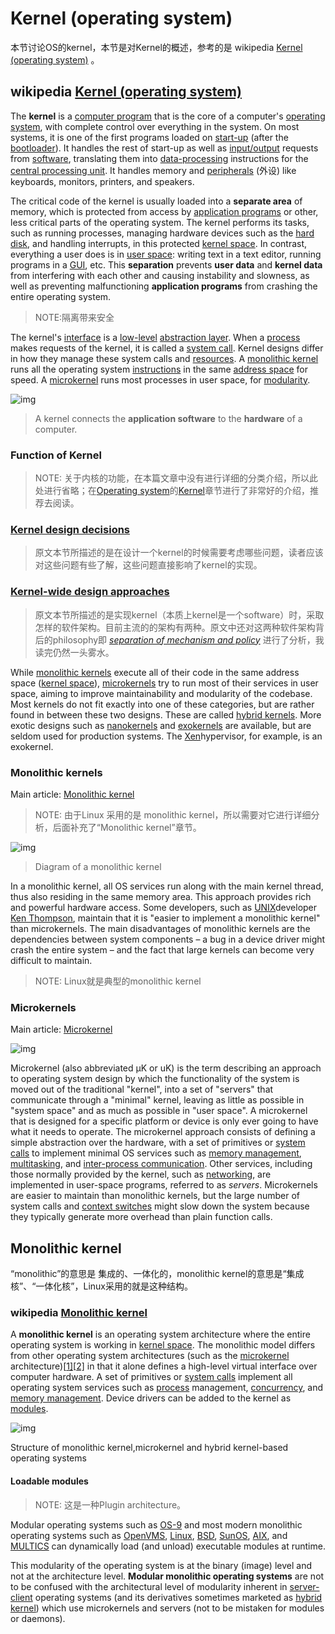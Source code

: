 # Kernel (operating system)

本节讨论OS的kernel，本节是对Kernel的概述，参考的是 wikipedia [Kernel (operating system)](https://en.wikipedia.org/wiki/Kernel_(operating_system)) 。

## wikipedia [Kernel (operating system)](https://en.wikipedia.org/wiki/Kernel_(operating_system))

The **kernel** is a [computer program](https://en.wikipedia.org/wiki/Computer_program) that is the core of a computer's [operating system](https://en.wikipedia.org/wiki/Operating_system), with complete control over everything in the system. On most systems, it is one of the first programs loaded on [start-up](https://en.wikipedia.org/wiki/Booting) (after the [bootloader](https://en.wikipedia.org/wiki/Bootloader)). It handles the rest of start-up as well as [input/output](https://en.wikipedia.org/wiki/Input/output) requests from [software](https://en.wikipedia.org/wiki/Software), translating them into [data-processing](https://en.wikipedia.org/wiki/Data_processing) instructions for the [central processing unit](https://en.wikipedia.org/wiki/Central_processing_unit). It handles memory and [peripherals](https://en.wikipedia.org/wiki/Peripheral) (外设) like keyboards, monitors, printers, and speakers.

The critical code of the kernel is usually loaded into a **separate area** of memory, which is protected from access by [application programs](https://en.wikipedia.org/wiki/Application_software) or other, less critical parts of the operating system. The kernel performs its tasks, such as running processes, managing hardware devices such as the [hard disk](https://en.wikipedia.org/wiki/Hard_disk), and handling interrupts, in this protected [kernel space](https://en.wikipedia.org/wiki/Kernel_space). In contrast, everything a user does is in [user space](https://en.wikipedia.org/wiki/User_space): writing text in a text editor, running programs in a [GUI](https://en.wikipedia.org/wiki/Graphical_user_interface), etc. This **separation** prevents **user data** and **kernel data** from interfering with each other and causing instability and slowness, as well as preventing malfunctioning **application programs** from crashing the entire operating system.

> NOTE:隔离带来安全

The kernel's [interface](https://en.wikipedia.org/wiki/Application_programming_interface) is a [low-level](https://en.wikipedia.org/wiki/High-_and_low-level) [abstraction layer](https://en.wikipedia.org/wiki/Abstraction_layer). When a [process](https://en.wikipedia.org/wiki/Process_(computing)) makes requests of the kernel, it is called a [system call](https://en.wikipedia.org/wiki/System_call). Kernel designs differ in how they manage these system calls and [resources](https://en.wikipedia.org/wiki/Resource_(computer_science)). A [monolithic kernel](https://en.wikipedia.org/wiki/Monolithic_kernel) runs all the operating system [instructions](https://en.wikipedia.org/wiki/Instruction_set) in the same [address space](https://en.wikipedia.org/wiki/Address_space) for speed. A [microkernel](https://en.wikipedia.org/wiki/Microkernel) runs most processes in user space, for [modularity](https://en.wikipedia.org/wiki/Modular_programming). 



![img](../pic/220px-Kernel_Layout.svg.png)

> A kernel connects the **application software** to the **hardware** of a computer.

### Function of Kernel

> NOTE: 关于内核的功能，在本篇文章中没有进行详细的分类介绍，所以此处进行省略；在[Operating system](https://en.wikipedia.org/wiki/Operating_system)的[Kernel](https://en.wikipedia.org/wiki/Operating_system#Kernel)章节进行了非常好的介绍，推荐去阅读。



### [Kernel design decisions](https://en.wikipedia.org/wiki/Kernel_(operating_system)#Kernel_design_decisions)

> 原文本节所描述的是在设计一个kernel的时候需要考虑哪些问题，读者应该对这些问题有些了解，这些问题直接影响了kernel的实现。

### [Kernel-wide design approaches](https://en.wikipedia.org/wiki/Kernel_(operating_system)#Kernel-wide_design_approaches)

> 原文本节所描述的是实现kernel（本质上kernel是一个software）时，采取怎样的软件架构。目前主流的的架构有两种。原文中还对这两种软件架构背后的philosophy即 [*separation of mechanism and policy*](https://en.wikipedia.org/wiki/Separation_of_mechanism_and_policy)  进行了分析，我读完仍然一头雾水。

While [monolithic kernels](https://en.wikipedia.org/wiki/Monolithic_kernel) execute all of their code in the same address space ([kernel space](https://en.wikipedia.org/wiki/Kernel_space)), [microkernels](https://en.wikipedia.org/wiki/Microkernel) try to run most of their services in user space, aiming to improve maintainability and modularity of the codebase. Most kernels do not fit exactly into one of these categories, but are rather found in between these two designs. These are called [hybrid kernels](https://en.wikipedia.org/wiki/Hybrid_kernel). More exotic designs such as [nanokernels](https://en.wikipedia.org/wiki/Nanokernel) and [exokernels](https://en.wikipedia.org/wiki/Exokernel) are available, but are seldom used for production systems. The [Xen](https://en.wikipedia.org/wiki/Xen)hypervisor, for example, is an exokernel.



### Monolithic kernels

Main article: [Monolithic kernel](https://en.wikipedia.org/wiki/Monolithic_kernel)

> NOTE: 由于Linux 采用的是 monolithic kernel，所以需要对它进行详细分析，后面补充了“Monolithic kernel”章节。

![img](../pic/170px-Kernel-simple.svg.png)



> Diagram of a monolithic kernel

In a monolithic kernel, all OS services run along with the main kernel thread, thus also residing in the same memory area. This approach provides rich and powerful hardware access. Some developers, such as [UNIX](https://en.wikipedia.org/wiki/Unix)developer [Ken Thompson](https://en.wikipedia.org/wiki/Ken_Thompson), maintain that it is "easier to implement a monolithic kernel" than microkernels. The main disadvantages of monolithic kernels are the dependencies between system components – a bug in a device driver might crash the entire system – and the fact that large kernels can become very difficult to maintain.

> NOTE: Linux就是典型的monolithic kernel

### Microkernels

Main article: [Microkernel](https://en.wikipedia.org/wiki/Microkernel)

![img](https://upload.wikimedia.org/wikipedia/commons/thumb/e/ec/Kernel-microkernel.svg/260px-Kernel-microkernel.svg.png?ynotemdtimestamp=1600074852296)

Microkernel (also abbreviated μK or uK) is the term describing an approach to operating system design by which the functionality of the system is moved out of the traditional "kernel", into a set of "servers" that communicate through a "minimal" kernel, leaving as little as possible in "system space" and as much as possible in "user space". A microkernel that is designed for a specific platform or device is only ever going to have what it needs to operate. The microkernel approach consists of defining a simple abstraction over the hardware, with a set of primitives or [system calls](https://en.wikipedia.org/wiki/System_call) to implement minimal OS services such as [memory management](https://en.wikipedia.org/wiki/Memory_management), [multitasking](https://en.wikipedia.org/wiki/Computer_multitasking), and [inter-process communication](https://en.wikipedia.org/wiki/Inter-process_communication). Other services, including those normally provided by the kernel, such as [networking](https://en.wikipedia.org/wiki/Computer_networking), are implemented in user-space programs, referred to as *servers*. Microkernels are easier to maintain than monolithic kernels, but the large number of system calls and [context switches](https://en.wikipedia.org/wiki/Context_switch) might slow down the system because they typically generate more overhead than plain function calls.

## Monolithic kernel

“monolithic”的意思是 集成的、一体化的，monolithic kernel的意思是“集成核”、“一体化核”，Linux采用的就是这种结构。

### wikipedia [Monolithic kernel](https://en.wikipedia.org/wiki/Monolithic_kernel)

A **monolithic kernel** is an operating system architecture where the entire operating system is working in [kernel space](https://en.wikipedia.org/wiki/Kernel_space). The monolithic model differs from other operating system architectures (such as the [microkernel](https://en.wikipedia.org/wiki/Microkernel) architecture)[[1\]](https://en.wikipedia.org/wiki/Monolithic_kernel#cite_note-1)[[2\]](https://en.wikipedia.org/wiki/Monolithic_kernel#cite_note-2) in that it alone defines a high-level virtual interface over computer hardware. A set of primitives or [system calls](https://en.wikipedia.org/wiki/System_call) implement all operating system services such as [process](https://en.wikipedia.org/wiki/Process_(computing)) management, [concurrency](https://en.wikipedia.org/wiki/Concurrency_(computer_science)), and [memory management](https://en.wikipedia.org/wiki/Memory_management). Device drivers can be added to the kernel as [modules](https://en.wikipedia.org/wiki/Module_(programming)).

![img](../pic/800px-OS-structure2.svg.png)





Structure of monolithic kernel,microkernel and hybrid kernel-based operating systems

#### Loadable modules

> NOTE: 这是一种Plugin architecture。

Modular operating systems such as [OS-9](https://en.wikipedia.org/wiki/OS-9) and most modern monolithic operating systems such as [OpenVMS](https://en.wikipedia.org/wiki/OpenVMS), [Linux](https://en.wikipedia.org/wiki/Linux_kernel), [BSD](https://en.wikipedia.org/wiki/BSD), [SunOS](https://en.wikipedia.org/wiki/SunOS), [AIX](https://en.wikipedia.org/wiki/AIX), and [MULTICS](https://en.wikipedia.org/wiki/MULTICS) can dynamically load (and unload) executable modules at runtime.

This modularity of the operating system is at the binary (image) level and not at the architecture level. **Modular monolithic operating systems** are not to be confused with the architectural level of modularity inherent in [server-client](https://en.wikipedia.org/wiki/Microkernel) operating systems (and its derivatives sometimes marketed as [hybrid kernel](https://en.wikipedia.org/wiki/Hybrid_kernel)) which use microkernels and servers (not to be mistaken for modules or daemons).



